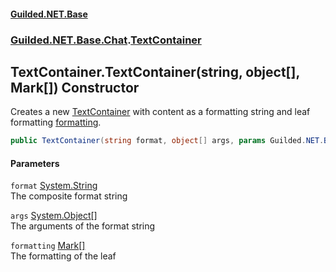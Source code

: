 
#### [Guilded.NET.Base](Guilded_NET_Base 'Guilded_NET_Base')
### [Guilded.NET.Base.Chat](Guilded_NET_Base#Guilded_NET_Base_Chat 'Guilded.NET.Base.Chat').[TextContainer](TextContainer 'Guilded.NET.Base.Chat.TextContainer')
## TextContainer.TextContainer(string, object[], Mark[]) Constructor
Creates a new [TextContainer](TextContainer 'Guilded.NET.Base.Chat.TextContainer') with content as a formatting string and leaf formatting [formatting](TextContainer_TextContainer(string_object___Mark__)#Guilded_NET_Base_Chat_TextContainer_TextContainer(string_object___Guilded_NET_Base_Chat_Mark__)_formatting 'Guilded.NET.Base.Chat.TextContainer.TextContainer(string, object[], Guilded.NET.Base.Chat.Mark[]).formatting').  
```csharp
public TextContainer(string format, object[] args, params Guilded.NET.Base.Chat.Mark[] formatting);
```

#### Parameters
<a name='Guilded_NET_Base_Chat_TextContainer_TextContainer(string_object___Guilded_NET_Base_Chat_Mark__)_format'></a>
`format` [System.String](https://docs.microsoft.com/en-us/dotnet/api/System.String 'System.String')  
The composite format string
  
<a name='Guilded_NET_Base_Chat_TextContainer_TextContainer(string_object___Guilded_NET_Base_Chat_Mark__)_args'></a>
`args` [System.Object](https://docs.microsoft.com/en-us/dotnet/api/System.Object 'System.Object')[[]](https://docs.microsoft.com/en-us/dotnet/api/System.Array 'System.Array')  
The arguments of the format string
  
<a name='Guilded_NET_Base_Chat_TextContainer_TextContainer(string_object___Guilded_NET_Base_Chat_Mark__)_formatting'></a>
`formatting` [Mark](Mark 'Guilded.NET.Base.Chat.Mark')[[]](https://docs.microsoft.com/en-us/dotnet/api/System.Array 'System.Array')  
The formatting of the leaf
  
